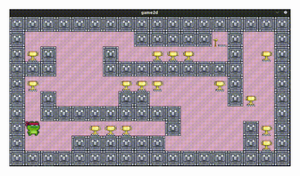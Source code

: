 <img src="https://github.com/ilxet/so_long/blob/main/gif/Screencast%20from%2009.05.2024%2019%2012%2025.gif" width="800">
